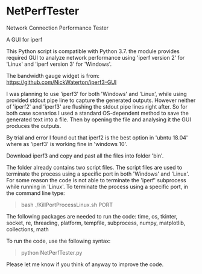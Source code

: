 # NetPerfTester
Network Connection Performance Tester

A GUI for iperf

This Python script is compatible with Python 3.7. the module provides required GUI to analyze network  performance using 'iperf version 2' for 'Linux' and 'iperf version 3' for 'Windows'.

The bandwidth gauge widget is from:
https://github.com/NickWaterton/iperf3-GUI

I was planning to use 'iperf3' for both 'Windows' and 'Linux', while using provided stdout pipe line to capture the generated outputs. However neither of 'iperf2' and 'iperf3' are flushing the stdout pipe lines right after. So for both case scenarios I used a standard OS-dependent method to save the generated text into a file. Then by opening the file and analysing it the GUI produces the outputs.

By trial and error I found out that iperf2 is the best option in 'ubntu  18.04' where as 'iperf3' is working fine in 'windows 10'.

Download iperf3 and copy and past all the files into folder 'bin'.
 
The folder already contains two script files. The script files are used to terminate the process using a specific port in both 'Windows' and 'Linux'. For some reason the code is not able to terminate the 'iperf' subprocess while running in 'Linux'.
To terminate the process using a specific port, in the command line type:
> bash  ./KillPortProcessLinux.sh PORT

The following packages are needed to run the code:
time, os, tkinter, socket, re, threading, platform, tempfile, subprocess, numpy, matplotlib, collections, math

To run the code, use the following syntax:

> python NetPerfTester.py

Please let me know if you think of anyway to improve the code.
